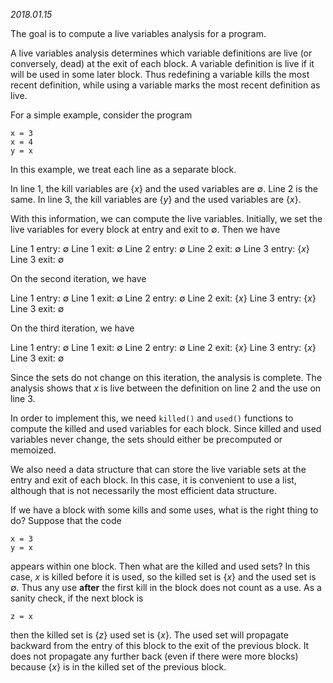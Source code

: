
_2018.01.15_

The goal is to compute a live variables analysis for a program.

A live variables analysis determines which variable definitions are live (or
conversely, dead) at the exit of each block. A variable definition is live if
it will be used in some later block. Thus redefining a variable kills the most
recent definition, while using a variable marks the most recent definition as
live.

For a simple example, consider the program
```{r}
x = 3
x = 4
y = x
```
In this example, we treat each line as a separate block.

In line 1, the kill variables are $\{x\}$ and the used variables are
$\emptyset$. Line 2 is the same. In line 3, the kill variables are $\{y\}$ and
the used variables are $\{x\}$.

With this information, we can compute the live variables. Initially, we set the
live variables for every block at entry and exit to $\emptyset$. Then we have

Line 1 entry: $\emptyset$
Line 1 exit: $\emptyset$
Line 2 entry: $\emptyset$
Line 2 exit: $\emptyset$
Line 3 entry: $\{x\}$
Line 3 exit: $\emptyset$

On the second iteration, we have

Line 1 entry: $\emptyset$
Line 1 exit: $\emptyset$
Line 2 entry: $\emptyset$
Line 2 exit: $\{x\}$
Line 3 entry: $\{x\}$
Line 3 exit: $\emptyset$

On the third iteration, we have

Line 1 entry: $\emptyset$
Line 1 exit: $\emptyset$
Line 2 entry: $\emptyset$
Line 2 exit: $\{x\}$
Line 3 entry: $\{x\}$
Line 3 exit: $\emptyset$

Since the sets do not change on this iteration, the analysis is complete. The
analysis shows that $x$ is live between the definition on line 2 and the use on
line 3.

In order to implement this, we need `killed()` and `used()` functions to
compute the killed and used variables for each block. Since killed and used
variables never change, the sets should either be precomputed or memoized.

We also need a data structure that can store the live variable sets at the
entry and exit of each block. In this case, it is convenient to use a list,
although that is not necessarily the most efficient data structure.

If we have a block with some kills and some uses, what is the right thing to
do? Suppose that the code

```{r}
x = 3
y = x
```

appears within one block. Then what are the killed and used sets? In this case,
$x$ is killed before it is used, so the killed set is $\{x\}$ and the used set
is $\emptyset$. Thus any use __after__ the first kill in the block does not
count as a use. As a sanity check, if the next block is

```{r}
z = x
```

then the killed set is $\{z\}$ used set is $\{x\}$. The used set will propagate
backward from the entry of this block to the exit of the previous block. It
does not propagate any further back (even if there were more blocks) because
$\{x\}$ is in the killed set of the previous block.
